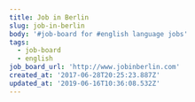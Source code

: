 ```yaml
---
title: Job in Berlin
slug: job-in-berlin
body: '#job-board for #english language jobs'
tags:
  - job-board
  - english
job_board_url: 'http://www.jobinberlin.com'
created_at: '2017-06-28T20:25:23.887Z'
updated_at: '2019-06-16T10:36:08.532Z'
---
```


